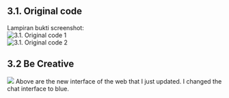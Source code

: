 ## 3.1. Original code

Lampiran bukti screenshot: <br>
![3.1. Original code 1](https://media.discordapp.net/attachments/1054028087551078452/1237707117150998618/image.png?ex=663ca014&is=663b4e94&hm=55a14b47d80856977403893ee5af365cd413e310e8006527157c6fd735eb498e&=&format=webp&quality=lossless&width=687&height=386) <br>
![3.1. Original code 2](https://media.discordapp.net/attachments/1054028087551078452/1237707467106816021/image.png?ex=663ca067&is=663b4ee7&hm=7d40c9f6c14974fccdb71b4201dd82af098f502fdff1cd406ac1088a9d4a3d09&=&format=webp&quality=lossless&width=1177&height=662) <br>

## 3.2 Be Creative
![](https://media.discordapp.net/attachments/1054028087551078452/1237709205855535205/image.png?ex=663ca206&is=663b5086&hm=4cec126a5d2a3e6b51e9e759d9cb6a1a62e0ad61b5af9bc099191b68204d91d6&=&format=webp&quality=lossless&width=1177&height=662)
Above are the new interface of the web that I just updated. I changed the chat interface to blue.